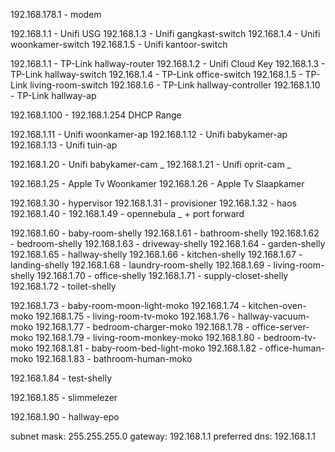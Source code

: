 192.168.178.1 - modem

192.168.1.1 - Unifi USG
192.168.1.3 - Unifi gangkast-switch
192.168.1.4 - Unifi woonkamer-switch
192.168.1.5 - Unifi kantoor-switch

192.168.1.1 - TP-Link hallway-router
192.168.1.2 - Unifi Cloud Key
192.168.1.3 - TP-Link hallway-switch
192.168.1.4 - TP-Link office-switch
192.168.1.5 - TP-Link living-room-switch
192.168.1.6 - TP-Link hallway-controller
192.168.1.10 - TP-Link hallway-ap

192.168.1.100 - 192.168.1.254 DHCP Range

192.168.1.11 - Unifi woonkamer-ap
192.168.1.12 - Unifi babykamer-ap
192.168.1.13 - Unifi tuin-ap

192.168.1.20 - Unifi babykamer-cam _
192.168.1.21 - Unifi oprit-cam _

192.168.1.25 - Apple Tv Woonkamer
192.168.1.26 - Apple Tv Slaapkamer

192.168.1.30 - hypervisor
192.168.1.31 - provisioner
192.168.1.32 - haos
192.168.1.40 - 192.168.1.49 - opennebula \_ + port forward

192.168.1.60 - baby-room-shelly
192.168.1.61 - bathroom-shelly
192.168.1.62 - bedroom-shelly
192.168.1.63 - driveway-shelly
192.168.1.64 - garden-shelly
192.168.1.65 - hallway-shelly
192.168.1.66 - kitchen-shelly
192.168.1.67 - landing-shelly
192.168.1.68 - laundry-room-shelly
192.168.1.69 - living-room-shelly
192.168.1.70 - office-shelly
192.168.1.71 - supply-closet-shelly
192.168.1.72 - toilet-shelly

192.168.1.73 - baby-room-moon-light-moko
192.168.1.74 - kitchen-oven-moko
192.168.1.75 - living-room-tv-moko
192.168.1.76 - hallway-vacuum-moko
192.168.1.77 - bedroom-charger-moko
192.168.1.78 - office-server-moko
192.168.1.79 - living-room-monkey-moko
192.168.1.80 - bedroom-tv-moko
192.168.1.81 - baby-room-bed-light-moko
192.168.1.82 - office-human-moko
192.168.1.83 - bathroom-human-moko

192.168.1.84 - test-shelly

192.168.1.85 - slimmelezer

192.168.1.90 - hallway-epo

subnet mask: 255.255.255.0
gateway: 192.168.1.1
preferred dns: 192.168.1.1
